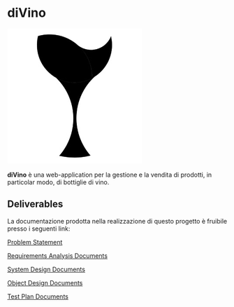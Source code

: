 # diVino

![alt text](https://github.com/carminelatorraca/divino/blob/main/implementation/divino/src/main/webapp/images/logo.jpg "divino")

**diVino** è una web-application per la gestione e la vendita di prodotti, in particolar modo, di bottiglie di vino.

## Deliverables
La documentazione prodotta nella realizzazione di questo progetto è fruibile presso i seguenti link:

[Problem Statement](https://github.com/carminelatorraca/divino/blob/main/deliverable/RAD_divino.pdf)

[Requirements Analysis Documents](https://github.com/carminelatorraca/divino/blob/main/deliverable/RAD_divino.pdf)

[System Design Documents](https://github.com/carminelatorraca/divino/blob/main/deliverable/RAD_divino.pdf)

[Object Design Documents]()

[Test Plan Documents]()
